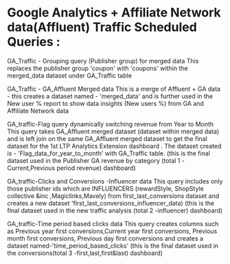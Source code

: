 # Google Analytics + Affiliate Network data(Affluent) Traffic Scheduled Queries :

GA_Traffic - Grouping query (Publisher group) for merged data
This replaces the publisher group 'coupon' with 'coupons' within the merged_data dataset under GA_Traffic table

GA_Traffic - GA_Affluent Merged data
This is a merge of Affluent + GA data - this creates a dataset named - 'merged_data' and is further used in the New user % report to show data insights (New users %) from GA and Affiliate Network data

GA_traffic-Flag query dynamically switching revenue from Year to Month
This query takes GA_Affluent merged dataset (dataset within merged data) and is left join on the same GA_Affluent merged dataset to get the final dataset for the 1st LTP Analytics Extension dashboard . The dataset created is - 'Flag_data_for_year_to_month' with GA_Traffic table. (this is the final dataset used in the Publisher GA revenue by category (total 1 -Current,Previous period revenue) dashboard)

GA_traffic-Clicks and Conversions -Influencer data
This query includes only those publisher ids which are INFLUENCERS (rewardStyle, ShopStyle collective &inc ,Magiclinks,Mavely) from first_last_conversions dataset and creates a new dataset 'first_last_conversions_influencer_data) (this is the final dataset used in the new traffic analysis (total 2 -influencer) dashboard)

GA_traffic-Time period based clicks data
This query creates columns such as Previous year first conversions,Current year first conversions, Previous month first conversions, Previous day first conversions and creates a dataset named-'time_period_based_clicks' (this is the final dataset used in the conversions(total 3 -first,last,first&last) dashboard)
